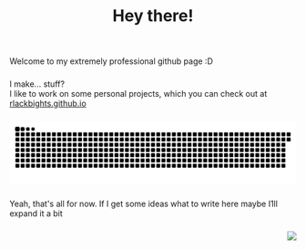 <h1 align="center">Hey there!</h1>

###

<br clear="both">

<p align="left">Welcome to my extremely professional github page :D</p>

###

<p align="left">I make... stuff?<br>I like to work on some personal projects, which you can check out at <a target="_blank" href="https://rlackbights.github.io">rlackbights.github.io</a></p>

###

<img src="./snake.svg" alt="Snake animation" />

###

<p align="left">Yeah, that's all for now. If I get some ideas what to write here maybe I1ll expand it a bit</p>

###

<img align="right" src="https://profile-counter.glitch.me/RlackBights/count.svg?"  />

###
